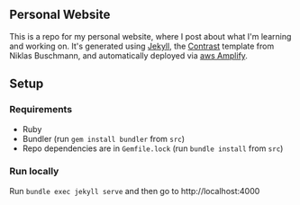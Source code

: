 ## Personal Website

This is a repo for my personal website, where I post about what I'm learning
and working on. It's generated using [Jekyll](https://github.com/jekyll/jekyll),
the [Contrast](https://github.com/niklasbuschmann/contrast) template from Niklas
Buschmann, and automatically deployed via [aws Amplify](https://aws.amazon.com/amplify/).

## Setup

### Requirements

- Ruby
- Bundler (run `gem install bundler` from `src`)
- Repo dependencies are in `Gemfile.lock` (run `bundle install` from `src`)

### Run locally

Run `bundle exec jekyll serve` and then go to http://localhost:4000
